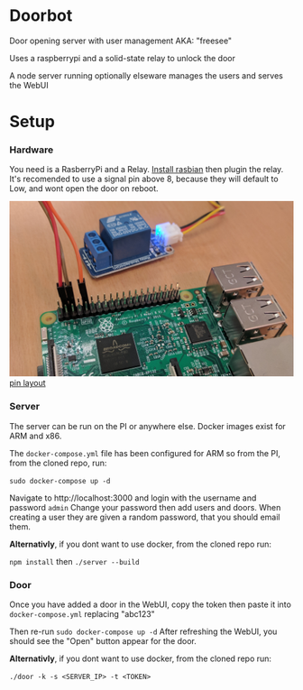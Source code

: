 # Doorbot
Door opening server with user management AKA: "freesee"

Uses a raspberrypi and a solid-state relay to unlock the door

A node server running optionally elseware manages the users and serves the WebUI

# Setup
### Hardware
You need is a RasberryPi and a Relay.
[Install rasbian](https://www.raspberrypi.org/downloads/raspbian/)
then plugin the relay.
It's recomended to use a signal pin above 8, because they will default to Low,
and wont open the door on reboot.

![raspberry-pi](https://github.com/Thann/Doorbot/raw/master/docs/images/raspi.jpg)
[pin layout](https://www.raspberrypi.org/documentation/usage/gpio/)

### Server
The server can be run on the PI or anywhere else. Docker images exist for ARM and x86.

The `docker-compose.yml` file has been configured for ARM so from the PI,
from the cloned repo, run:

`sudo docker-compose up -d`

Navigate to http://localhost:3000 and login with the username and password `admin`
Change your password then add users and doors.
When creating a user they are given a random password, that you should email them.

**Alternativly**, if you dont want to use docker, from the cloned repo run:

`npm install` then `./server --build`

### Door
Once you have added a door in the WebUI,
copy the token then paste it into `docker-compose.yml` replacing "abc123"

Then re-run `sudo docker-compose up -d`
After refreshing the WebUI, you should see the "Open" button appear for the door.

**Alternativly**, if you dont want to use docker, from the cloned repo run:

`./door -k -s <SERVER_IP> -t <TOKEN>`
